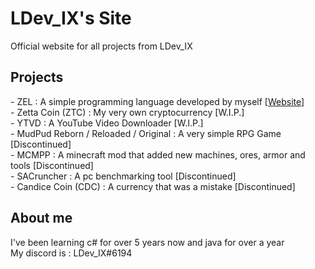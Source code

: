 <h1>LDev_IX's Site</h1>
<p>
  Official website for all projects from LDev_IX <br>
</p>

<h2>Projects</h2>
<p>
  - ZEL : A simple programming language developed by myself [<a href="https://ldev-ix.github.io/ZEL/">Website</a>] <br>
  - Zetta Coin (ZTC) : My very own cryptocurrency [W.I.P.] <br>
  - YTVD : A YouTube Video Downloader [W.I.P.] <br>
  - MudPud Reborn / Reloaded / Original : A very simple RPG Game [Discontinued] <br>
  - MCMPP : A minecraft mod that added new machines, ores, armor and tools [Discontinued] <br>
  - SACruncher : A pc benchmarking tool [Discontinued] <br>
  - Candice Coin (CDC) : A currency that was a mistake [Discontinued] <br>
</p>

<h2>About me</h2>
<p>
  I've been learning c# for over 5 years now and java for over a year <br>
  My discord is : LDev_IX#6194 <br>
</p>
